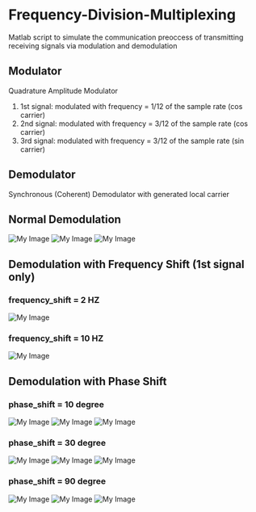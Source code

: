 # Frequency-Division-Multiplexing
Matlab script to simulate the communication preoccess of transmitting receiving signals via modulation and demodulation

## Modulator
Quadrature Amplitude Modulator
1) 1st signal: modulated with frequency = 1/12 of the sample rate (cos carrier)
2) 2nd signal: modulated with frequency = 3/12 of the sample rate (cos carrier)
3) 3rd signal: modulated with frequency = 3/12 of the sample rate (sin carrier)

## Demodulator
Synchronous (Coherent) Demodulator with generated local carrier

## Normal Demodulation

![My Image](figures/1st%20Demodulated.jpg)
![My Image](figures/2nd%20Demodulated.jpg)
![My Image](figures/3rd%20Demodulated.jpg)

## Demodulation with Frequency Shift (1st signal only)

### frequency_shift = 2 HZ
![My Image](figures/Shift%202Hz.jpg)

### frequency_shift = 10 HZ
![My Image](figures/Shift%2010HZ.jpg)

## Demodulation with Phase Shift

### phase_shift = 10 degree
![My Image](figures/First%20Signal%20Phase%20Shift%2010.jpg)
![My Image](figures/2nd%20Demodulated%20Phase%20Shift%2010.jpg)
![My Image](figures/3rd%20Demodulated%20Phase%20Shift%2010.jpg)

### phase_shift = 30 degree
![My Image](figures/First%20Signal%20Phase%20Shift%2030.jpg)
![My Image](figures/2nd%20Demodulated%20Phase%20Shift%2030.jpg)
![My Image](figures/3rd%20Demodulated%20Phase%20Shift%2030.jpg)

### phase_shift = 90 degree
![My Image](figures/First%20Signal%20Phase%20Shift%2090.jpg)
![My Image](figures/2nd%20Demodulated%20Phase%20Shift%2090.jpg)
![My Image](figures/3rd%20Demodulated%20Phase%20Shift%2090.jpg)
